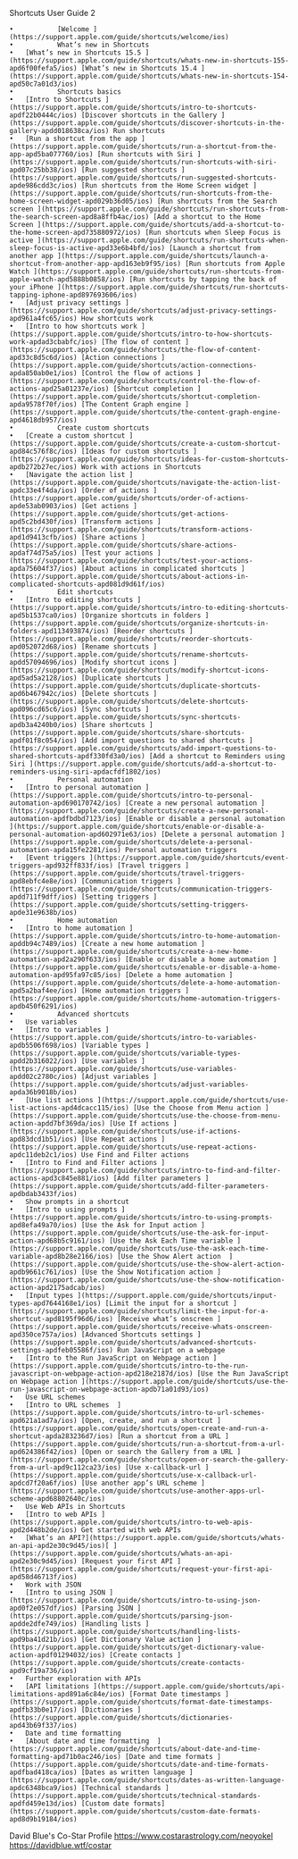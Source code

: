 Shortcuts User Guide 2

	•			[Welcome ](https://support.apple.com/guide/shortcuts/welcome/ios)
	•			What’s new in Shortcuts 
	•	[What’s new in Shortcuts 15.5 ](https://support.apple.com/guide/shortcuts/whats-new-in-shortcuts-155-apd6f00fefa5/ios) [What’s new in Shortcuts 15.4 ](https://support.apple.com/guide/shortcuts/whats-new-in-shortcuts-154-apd50c7a01d3/ios)
	•			Shortcuts basics 
	•	[Intro to Shortcuts ](https://support.apple.com/guide/shortcuts/intro-to-shortcuts-apdf22b0444c/ios) [Discover shortcuts in the Gallery ](https://support.apple.com/guide/shortcuts/discover-shortcuts-in-the-gallery-apdd018638ca/ios) Run shortcuts 
	•	[Run a shortcut from the app ](https://support.apple.com/guide/shortcuts/run-a-shortcut-from-the-app-apd5ba077760/ios) [Run shortcuts with Siri ](https://support.apple.com/guide/shortcuts/run-shortcuts-with-siri-apd07c25bb38/ios) [Run suggested shortcuts ](https://support.apple.com/guide/shortcuts/run-suggested-shortcuts-apde986cdd3c/ios) [Run shortcuts from the Home Screen widget ](https://support.apple.com/guide/shortcuts/run-shortcuts-from-the-home-screen-widget-apd029b36d05/ios) [Run shortcuts from the Search screen ](https://support.apple.com/guide/shortcuts/run-shortcuts-from-the-search-screen-apd8a8ffb4ac/ios) [Add a shortcut to the Home Screen ](https://support.apple.com/guide/shortcuts/add-a-shortcut-to-the-home-screen-apd735880972/ios) [Run shortcuts when Sleep Focus is active ](https://support.apple.com/guide/shortcuts/run-shortcuts-when-sleep-focus-is-active-apd33e6b4bfd/ios) [Launch a shortcut from another app ](https://support.apple.com/guide/shortcuts/launch-a-shortcut-from-another-app-apd163eb9f95/ios) [Run shortcuts from Apple Watch ](https://support.apple.com/guide/shortcuts/run-shortcuts-from-apple-watch-apd5888b0858/ios) [Run shortcuts by tapping the back of your iPhone ](https://support.apple.com/guide/shortcuts/run-shortcuts-tapping-iphone-apd897693606/ios)
	•	[Adjust privacy settings ](https://support.apple.com/guide/shortcuts/adjust-privacy-settings-apd961a4fc65/ios) How shortcuts work 
	•	[Intro to how shortcuts work ](https://support.apple.com/guide/shortcuts/intro-to-how-shortcuts-work-apdad3cbabfc/ios) [The flow of content ](https://support.apple.com/guide/shortcuts/the-flow-of-content-apd33c8d5c6d/ios) [Action connections ](https://support.apple.com/guide/shortcuts/action-connections-apda850ab0e1/ios) [Control the flow of actions ](https://support.apple.com/guide/shortcuts/control-the-flow-of-actions-apd25a01237e/ios) [Shortcut completion ](https://support.apple.com/guide/shortcuts/shortcut-completion-apda9578f70f/ios) [The Content Graph engine ](https://support.apple.com/guide/shortcuts/the-content-graph-engine-apd4618db957/ios)
	•			Create custom shortcuts 
	•	[Create a custom shortcut ](https://support.apple.com/guide/shortcuts/create-a-custom-shortcut-apd84c576f8c/ios) [Ideas for custom shortcuts ](https://support.apple.com/guide/shortcuts/ideas-for-custom-shortcuts-apdb272b27ec/ios) Work with actions in Shortcuts 
	•	[Navigate the action list ](https://support.apple.com/guide/shortcuts/navigate-the-action-list-apdc33e4f4da/ios) [Order of actions ](https://support.apple.com/guide/shortcuts/order-of-actions-apde53ab0903/ios) [Get actions ](https://support.apple.com/guide/shortcuts/get-actions-apd5c2bd430f/ios) [Transform actions ](https://support.apple.com/guide/shortcuts/transform-actions-apd1d9413cfb/ios) [Share actions ](https://support.apple.com/guide/shortcuts/share-actions-apdaf74d75a5/ios) [Test your actions ](https://support.apple.com/guide/shortcuts/test-your-actions-apda75604f37/ios) [About actions in complicated shortcuts ](https://support.apple.com/guide/shortcuts/about-actions-in-complicated-shortcuts-apd081d9d61f/ios)
	•			Edit shortcuts 
	•	[Intro to editing shortcuts ](https://support.apple.com/guide/shortcuts/intro-to-editing-shortcuts-apd5b1537ca0/ios) [Organize shortcuts in folders ](https://support.apple.com/guide/shortcuts/organize-shortcuts-in-folders-apd113493874/ios) [Reorder shortcuts ](https://support.apple.com/guide/shortcuts/reorder-shortcuts-apd052072d68/ios) [Rename shortcuts ](https://support.apple.com/guide/shortcuts/rename-shortcuts-apdd57094696/ios) [Modify shortcut icons ](https://support.apple.com/guide/shortcuts/modify-shortcut-icons-apd5ad5a2128/ios) [Duplicate shortcuts ](https://support.apple.com/guide/shortcuts/duplicate-shortcuts-apd6b467942c/ios) [Delete shortcuts ](https://support.apple.com/guide/shortcuts/delete-shortcuts-apd096cd65c6/ios) [Sync shortcuts ](https://support.apple.com/guide/shortcuts/sync-shortcuts-apdb3a4240b0/ios) [Share shortcuts ](https://support.apple.com/guide/shortcuts/share-shortcuts-apdf01f8c054/ios) [Add import questions to shared shortcuts ](https://support.apple.com/guide/shortcuts/add-import-questions-to-shared-shortcuts-apdf330fd3a0/ios) [Add a shortcut to Reminders using Siri ](https://support.apple.com/guide/shortcuts/add-a-shortcut-to-reminders-using-siri-apdacfdf1802/ios)
	•			Personal automation 
	•	[Intro to personal automation ](https://support.apple.com/guide/shortcuts/intro-to-personal-automation-apd690170742/ios) [Create a new personal automation ](https://support.apple.com/guide/shortcuts/create-a-new-personal-automation-apdfbdbd7123/ios) [Enable or disable a personal automation ](https://support.apple.com/guide/shortcuts/enable-or-disable-a-personal-automation-apd602971e63/ios) [Delete a personal automation ](https://support.apple.com/guide/shortcuts/delete-a-personal-automation-apda15fe2281/ios) Personal automation triggers 
	•	[Event triggers ](https://support.apple.com/guide/shortcuts/event-triggers-apd932ff833f/ios) [Travel triggers ](https://support.apple.com/guide/shortcuts/travel-triggers-apd8ebfc4e8e/ios) [Communication triggers ](https://support.apple.com/guide/shortcuts/communication-triggers-apdd711f9dff/ios) [Setting triggers ](https://support.apple.com/guide/shortcuts/setting-triggers-apde31e9638b/ios)
	•			Home automation 
	•	[Intro to home automation ](https://support.apple.com/guide/shortcuts/intro-to-home-automation-apddb94c7489/ios) [Create a new home automation ](https://support.apple.com/guide/shortcuts/create-a-new-home-automation-apd2a290f633/ios) [Enable or disable a home automation ](https://support.apple.com/guide/shortcuts/enable-or-disable-a-home-automation-apd95fa97c85/ios) [Delete a home automation ](https://support.apple.com/guide/shortcuts/delete-a-home-automation-apd5a2baf4ee/ios) [Home automation triggers ](https://support.apple.com/guide/shortcuts/home-automation-triggers-apdb450f6291/ios)
	•			Advanced shortcuts 
	•	Use variables 
	•	[Intro to variables ](https://support.apple.com/guide/shortcuts/intro-to-variables-apdb5506f698/ios) [Variable types ](https://support.apple.com/guide/shortcuts/variable-types-apdd2b316022/ios) [Use variables ](https://support.apple.com/guide/shortcuts/use-variables-apdd02c2780c/ios) [Adjust variables ](https://support.apple.com/guide/shortcuts/adjust-variables-apda36b9018b/ios)
	•	[Use list actions ](https://support.apple.com/guide/shortcuts/use-list-actions-apd4dcacc115/ios) [Use the Choose from Menu action ](https://support.apple.com/guide/shortcuts/use-the-choose-from-menu-action-apdd7bf369da/ios) [Use If actions ](https://support.apple.com/guide/shortcuts/use-if-actions-apd83dcd1b51/ios) [Use Repeat actions ](https://support.apple.com/guide/shortcuts/use-repeat-actions-apdc11deb2c1/ios) Use Find and Filter actions 
	•	[Intro to Find and Filter actions ](https://support.apple.com/guide/shortcuts/intro-to-find-and-filter-actions-apd3c845e881/ios) [Add filter parameters ](https://support.apple.com/guide/shortcuts/add-filter-parameters-apdbdab3433f/ios)
	•	Show prompts in a shortcut  
	•	[Intro to using prompts ](https://support.apple.com/guide/shortcuts/intro-to-using-prompts-apd8efa49a70/ios) [Use the Ask for Input action ](https://support.apple.com/guide/shortcuts/use-the-ask-for-input-action-apd68b5c9161/ios) [Use the Ask Each Time variable ](https://support.apple.com/guide/shortcuts/use-the-ask-each-time-variable-apd8b28e2166/ios) [Use the Show Alert action  ](https://support.apple.com/guide/shortcuts/use-the-show-alert-action-apdb9661c761/ios) [Use the Show Notification action ](https://support.apple.com/guide/shortcuts/use-the-show-notification-action-apd2175adcab/ios)
	•	[Input types ](https://support.apple.com/guide/shortcuts/input-types-apd7644168e1/ios) [Limit the input for a shortcut ](https://support.apple.com/guide/shortcuts/limit-the-input-for-a-shortcut-apd8195f96d6/ios) [Receive what’s onscreen ](https://support.apple.com/guide/shortcuts/receive-whats-onscreen-apd350ce757a/ios) [Advanced Shortcuts settings ](https://support.apple.com/guide/shortcuts/advanced-shortcuts-settings-apdfeb05586f/ios) Run JavaScript on a webpage 
	•	[Intro to the Run JavaScript on Webpage action ](https://support.apple.com/guide/shortcuts/intro-to-the-run-javascript-on-webpage-action-apd218e2187d/ios) [Use the Run JavaScript on Webpage action ](https://support.apple.com/guide/shortcuts/use-the-run-javascript-on-webpage-action-apdb71a01d93/ios)
	•	Use URL schemes 
	•	[Intro to URL schemes  ](https://support.apple.com/guide/shortcuts/intro-to-url-schemes-apd621a1ad7a/ios) [Open, create, and run a shortcut ](https://support.apple.com/guide/shortcuts/open-create-and-run-a-shortcut-apda283236d7/ios) [Run a shortcut from a URL ](https://support.apple.com/guide/shortcuts/run-a-shortcut-from-a-url-apd624386f42/ios) [Open or search the Gallery from a URL ](https://support.apple.com/guide/shortcuts/open-or-search-the-gallery-from-a-url-apd9c112ca23/ios) [Use x-callback-url ](https://support.apple.com/guide/shortcuts/use-x-callback-url-apdcd7f20a6f/ios) [Use another app’s URL scheme ](https://support.apple.com/guide/shortcuts/use-another-apps-url-scheme-apd68802640c/ios)
	•	Use Web APIs in Shortcuts 
	•	[Intro to web APIs ](https://support.apple.com/guide/shortcuts/intro-to-web-apis-apd2d448b2de/ios) Get started with web APIs 
	•	[What’s an API?](https://support.apple.com/guide/shortcuts/whats-an-api-apd2e30c9d45/ios)[ ](https://support.apple.com/guide/shortcuts/whats-an-api-apd2e30c9d45/ios) [Request your first API ](https://support.apple.com/guide/shortcuts/request-your-first-api-apd58d46713f/ios)
	•	Work with JSON 
	•	[Intro to using JSON ](https://support.apple.com/guide/shortcuts/intro-to-using-json-apd0f2e057df/ios) [Parsing JSON ](https://support.apple.com/guide/shortcuts/parsing-json-apdde2dfe749/ios) [Handling lists ](https://support.apple.com/guide/shortcuts/handling-lists-apd9ba41d21b/ios) [Get Dictionary Value action ](https://support.apple.com/guide/shortcuts/get-dictionary-value-action-apdf01294032/ios) [Create contacts ](https://support.apple.com/guide/shortcuts/create-contacts-apd9cf19a736/ios)
	•	Further exploration with APIs 
	•	[API limitations ](https://support.apple.com/guide/shortcuts/api-limitations-apd891a6c84e/ios) [Format Date timestamps ](https://support.apple.com/guide/shortcuts/format-date-timestamps-apdfb33b0e17/ios) [Dictionaries ](https://support.apple.com/guide/shortcuts/dictionaries-apd43b69f337/ios)
	•	Date and time formatting 
	•	[About date and time formatting  ](https://support.apple.com/guide/shortcuts/about-date-and-time-formatting-apd71b0ac246/ios) [Date and time formats ](https://support.apple.com/guide/shortcuts/date-and-time-formats-apdfbad418ca/ios) [Dates as written language ](https://support.apple.com/guide/shortcuts/dates-as-written-language-apdc6348bca9/ios) [Technical standards ](https://support.apple.com/guide/shortcuts/technical-standards-apdfd459e13d/ios) [Custom date formats](https://support.apple.com/guide/shortcuts/custom-date-formats-apd8d9b19184/ios)

David Blue's Co-Star Profile
https://www.costarastrology.com/neoyokel
https://davidblue.wtf/costar